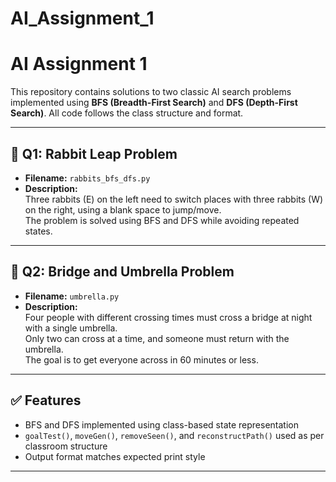 # AI_Assignment_1
# AI Assignment 1

This repository contains solutions to two classic AI search problems implemented using **BFS (Breadth-First Search)** and **DFS (Depth-First Search)**. All code follows the class structure and format.

---

## 🐇 Q1: Rabbit Leap Problem
- **Filename:** `rabbits_bfs_dfs.py`
- **Description:**  
  Three rabbits (E) on the left need to switch places with three rabbits (W) on the right, using a blank space to jump/move.  
  The problem is solved using BFS and DFS while avoiding repeated states.

---

## 🌉 Q2: Bridge and Umbrella Problem
- **Filename:** `umbrella.py`
- **Description:**  
  Four people with different crossing times must cross a bridge at night with a single umbrella.  
  Only two can cross at a time, and someone must return with the umbrella.  
  The goal is to get everyone across in 60 minutes or less.

---

## ✅ Features
- BFS and DFS implemented using class-based state representation
- `goalTest()`, `moveGen()`, `removeSeen()`, and `reconstructPath()` used as per classroom structure
- Output format matches expected print style

---

